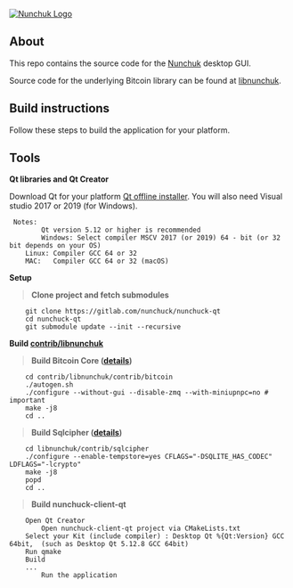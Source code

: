 [![Nunchuk  Logo](https://nunchuk.io/images/logo.png)](https://nunchuk.io)

## About
This repo contains the source code for the [Nunchuk](https://nunchuk.io) desktop GUI.

Source code for the underlying Bitcoin library can be found at [libnunchuk](https://github.com/nunchuk-io/libnunchuk).

## Build instructions 

Follow these steps to build the application for your platform.

## Tools
**Qt libraries and Qt Creator**

 Download Qt for your platform [Qt offline installer](https://www.qt.io/offline-installers).
 You will also need Visual studio 2017 or 2019 (for Windows).
```
 Notes: 
        Qt version 5.12 or higher is recommended
        Windows: Select compiler MSCV 2017 (or 2019) 64 - bit (or 32 bit depends on your OS)
 	Linux: Compiler GCC 64 or 32
 	MAC:   Compiler GCC 64 or 32 (macOS)
```
**Setup**
>**Clone project and fetch submodules**
>
``` 
	git clone https://gitlab.com/nunchuck/nunchuck-qt
	cd nunchuck-qt
	git submodule update --init --recursive
```
**Build [contrib/libnunchuk](https://github.com/nunchuk-io/libnunchuk)**

>**Build Bitcoin Core ([details](https://github.com/bitcoin/bitcoin/tree/master/doc#building))**
>
```
	cd contrib/libnunchuk/contrib/bitcoin
	./autogen.sh
	./configure --without-gui --disable-zmq --with-miniupnpc=no # important
	make -j8
	cd ..
```
>**Build Sqlcipher ([details](https://github.com/sqlcipher/sqlcipher))**
>
```
	cd libnunchuk/contrib/sqlcipher
	./configure --enable-tempstore=yes CFLAGS="-DSQLITE_HAS_CODEC" LDFLAGS="-lcrypto"
	make -j8
	popd
	cd ..
```

>**Build nunchuck-client-qt**
>
```
	Open Qt Creator
        Open nunchuck-client-qt project via CMakeLists.txt
	Select your Kit (include compiler) : Desktop Qt %{Qt:Version} GCC 64bit,  (such as Desktop Qt 5.12.8 GCC 64bit)
	Run qmake
	Build
	...
        Run the application
```
